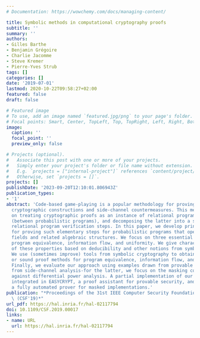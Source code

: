 ```yaml
---
# Documentation: https://wowchemy.com/docs/managing-content/

title: Symbolic methods in computational cryptography proofs
subtitle: ''
summary: ''
authors:
- Gilles Barthe
- Benjamin Grégoire
- Charlie Jacomme
- Steve Kremer
- Pierre-Yves Strub
tags: []
categories: []
date: '2019-07-01'
lastmod: 2020-10-22T09:58:27+02:00
featured: false
draft: false

# Featured image
# To use, add an image named `featured.jpg/png` to your page's folder.
# Focal points: Smart, Center, TopLeft, Top, TopRight, Left, Right, BottomLeft, Bottom, BottomRight.
image:
  caption: ''
  focal_point: ''
  preview_only: false

# Projects (optional).
#   Associate this post with one or more of your projects.
#   Simply enter your project's folder or file name without extension.
#   E.g. `projects = ["internal-project"]` references `content/project/deep-learning/index.md`.
#   Otherwise, set `projects = []`.
projects: []
publishDate: '2023-09-20T12:10:01.806943Z'
publication_types:
- '1'
abstract: 'Code-based game-playing is a popular methodology for proving security of
  cryptographic constructions and side-channel countermeasures. This methodology relies
  on treating cryptographic proofs as an instance of relational program verification
  (between probabilistic programs), and decomposing the latter into a series of elementary
  relational program verification steps. In this paper, we develop principled methods
  for proving such elementary steps for probabilistic programs that operate over finite
  fields and related algebraic structures. We focus on three essential properties:
  program equivalence, information flow, and uniformity. We give characterizations
  of these properties based on deducibility and other notions from symbolic cryptography.
  We use (sometimes improve) tools from symbolic cryptography to obtain decision procedures
  or sound proof methods for program equivalence, information flow, and uniformity.
  Finally, we evaluate our approach using examples drawn from provable security and
  from side-channel analysis-for the latter, we focus on the masking countermeasure
  against differential power analysis. A partial implementation of our approach is
  integrated in EASYCRYPT, a proof assistant for provable security, and in MASKVERIF,
  a fully automated prover for masked implementations.'
publication: "*Proceedings of the 31st IEEE Computer Security Foundations Symposium\
  \ (CSF'19)*"
url_pdf: https://hal.inria.fr/hal-02117794
doi: 10.1109/CSF.2019.00017
links:
- name: URL
  url: https://hal.inria.fr/hal-02117794
---
```

